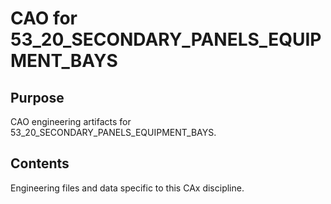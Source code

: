 # CAO for 53_20_SECONDARY_PANELS_EQUIPMENT_BAYS

## Purpose
CAO engineering artifacts for 53_20_SECONDARY_PANELS_EQUIPMENT_BAYS.

## Contents
Engineering files and data specific to this CAx discipline.

